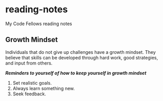 # reading-notes
My Code Fellows reading notes

## Growth Mindset
Individuals that do not give up challenges have a growth mindset. They believe that skills can be developed through hard work, good strategies, and input from others.

***Reminders to yourself of how to keep yourself in growth mindset***
1. Set realistic goals.
2. Always learn something new.
3. Seek feedback.

